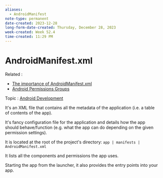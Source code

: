 ```yaml
---
aliases:
  - AndroidManifest
note-type: permanent
date-created: 2023-12-28
long-form-date-created: Thursday, December 28, 2023
week-created: Week 52.4
time-created: 11:29 PM
---
```


# AndroidManifest.xml

Related :

- [The importance of AndroidManifest.xml](../2-literature-notes-📝/The%20importance%20of%20AndroidManifest.xml.md)
- [Android Permissions Groups](Android%20Permissions%20Groups)

Topic : [Android Development](Android%20Development)

It's an XML file that contains all the metadata of the application
(i.e. a table of contents of the app).

It's fancy configuration file for the application and details how the app should
behave/function (e.g. what the app can do depending on the given permission settings).

It is located at the root of the project's directory: `app | manifests | AndroidManifest.xml`

It lists all the components and permissions the app uses.

Starting the app from the launcher, it also provides the entry points into your app.
